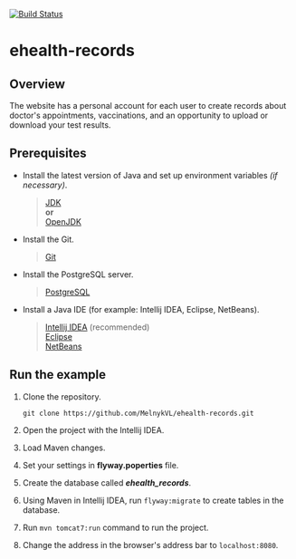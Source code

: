[![Build Status](https://travis-ci.com/MelnykVL/ehealth-records.svg?branch=master)](https://travis-ci.com/MelnykVL/ehealth-records)

# ehealth-records

## Overview

The website has a personal account for each user to create records about doctor's appointments, vaccinations, and an opportunity to upload or download your test results.

## Prerequisites

- Install the latest version of Java and set up environment variables *(if necessary)*.

  > [JDK](https://www.oracle.com/java/technologies/javase-downloads.html) <br>
  > **or**<br>
  > [OpenJDK](https://openjdk.java.net/install/)

- Install the Git.

  > [Git](https://git-scm.com/downloads)

- Install the PostgreSQL server.

  > [PostgreSQL](https://www.postgresql.org/download/)

- Install a Java IDE (for example: Intellij IDEA, Eclipse, NetBeans).

  > [Intellij IDEA](https://www.jetbrains.com/idea/download/#section=windows) (recommended) <br>
  > [Eclipse](https://www.eclipse.org/downloads/) <br>
  > [NetBeans](https://netbeans.apache.org/download/)

## Run the example

1. Clone the repository.<br>

    `git clone https://github.com/MelnykVL/ehealth-records.git`

2. Open the project with the Intellij IDEA.
3. Load Maven changes.
4. Set your settings in **flyway.poperties** file.
5. Create the database called ***ehealth_records***.
6. Using Maven in Intellij IDEA, run `flyway:migrate` to create tables in the database.
7. Run `mvn tomcat7:run` command to run the project.
8. Change the address in the browser's address bar to `localhost:8080`.
